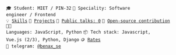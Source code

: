 <code>🎓 Student: MIET / PIN-32</code>
<code>👷 Speciality: Software engineer / Frontend</code><br>
<code>💡 [Skills](SKILLS.md)</code>
<code>📑 [Projects](PROJECTS.md)</code>
<code>📢 [Public talks: 0](TALKS.md)</code>
<code>👀 [Open-source contribution](CONTRIBUTION.md)</code><br>
<code>🧑‍💻 Languages: JavaScript, Python</code>
<code>📦 Tech stack: Javascript, Vue.js (2/3), Python, Django</code>
<code>🪙 [Rates](RATES.md)</code><br>
<code>💬 telegram: [@benax_se](https://telegram.me/benax_se)</code>
